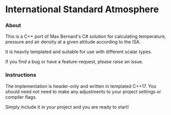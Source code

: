 # International Standard Atmosphere

### About

This is a C++ port of Max Bernard's C# solution for calculating temperature, pressure and air density at a given altitude according to the ISA.

It is heavily templated and suitable for use with different scalar types.

If you find a bug or have a feature-request, please raise an issue.

### Instructions

The implementation is header-only and written in templated C++17. You should need not need to make any adjustments to your project settings or compiler flags. 

Simply include it in your project and you are ready to start!